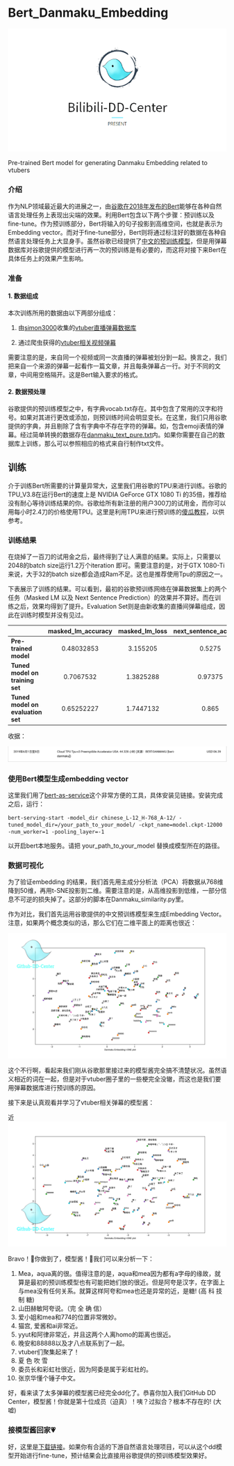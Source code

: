 # Bert_Danmaku_Embedding
<p>
    <img src="Image/dd_center.png"/>
</p>

Pre-trained Bert model for generating Danmaku Embedding related to vtubers

### 介绍

作为NLP领域最近最大的进展之一，由[谷歌在2018年发布的Bert](https://github.com/google-research/bert.git)能够在各种自然语言处理任务上表现出尖端的效果。利用Bert包含以下两个步骤：预训练以及fine-tune。作为预训练部分，Bert将输入的句子投影到高维空间，也就是表示为Embedding vector。而对于fine-tune部分，Bert则将通过标注好的数据在各种自然语言处理任务上大显身手。虽然谷歌已经提供了[中文的预训练模型](https://storage.googleapis.com/bert_models/2018_11_03/chinese_L-12_H-768_A-12.zip)，但是用弹幕数据库对谷歌提供的模型进行再一次的预训练是有必要的，而这将对接下来Bert在具体任务上的效果产生影响。

### 准备

#### 1. 数据组成

本次训练所用的数据由以下两部分组成：

   1. 由[simon3000](https://github.com/simon300000)收集的[vtuber直播弹幕数据库](https://github.com/bilibili-dd-center/bilibili-vtuber-danmaku.git)

   2. 通过爬虫获得的[vtuber相关视频弹幕](https://github.com/bilibili-dd-center/Danmaku_dataset_augmentation.git)

需要注意的是，来自同一个视频或同一次直播的弹幕被划分到一起。换言之，我们把来自一个来源的弹幕一起看作一篇文章，并且每条弹幕占一行。对于不同的文章，中间用空格隔开。这是Bert输入要求的格式。

#### 2. 数据预处理

谷歌提供的预训练模型之中，有字典vocab.txt存在。其中包含了常用的汉字和符号。如果对其进行更改或添加，则预训练时间会明显变长。在这里，我们只用谷歌提供的字典，并且剔除了含有字典中不存在字符的弹幕。如，包含emoji表情的弹幕。经过简单转换的数据存在[danmaku_text_pure.txt](https://drive.google.com/file/d/1Z2JobhFHcXyMYxa_dP2eHHXs4Jv_WANi/view?usp=sharing)内。如果你需要在自己的数据库上训练，那么可以参照相应的格式来自行制作txt文件。

## 训练

介于训练Bert所需要的计算量异常大，这里我们用谷歌的TPU来进行训练。谷歌的TPU_V3.8在运行Bert的速度上是 NVIDIA GeForce GTX 1080 Ti 的35倍，推荐给没有耐心等待训练结果的你。谷歌给所有新注册的用户300刀的试用金，而你可以用每小时2.4刀的价格使用TPU。这里是利用TPU来进行预训练的[傻瓜教程](https://github.com/pren1/A_Pipeline_Of_Pretraining_Bert_On_Google_TPU.git)，以供参考。

### 训练结果

在烧掉了一百刀的试用金之后，最终得到了让人满意的结果。实际上，只需要以2048的batch size运行1.2万个iteration 即可。需要注意的是，对于GTX 1080-Ti来说，大于32的batch size都会造成Ram不足。这也是推荐使用Tpu的原因之一。

下表展示了训练的结果。可以看到，最初的谷歌预训练网络在弹幕数据集上的两个任务（Masked LM 以及 Next Sentence Prediction）的效果并不算好。而在训练之后，效果均得到了提升。Evaluation Set则是由新收集的直播间弹幕组成，因此在训练时模型并没有见过。

|                                   | masked_lm_accuracy | masked_lm_loss | next_sentence_accuracy | next_sentence_loss |
| --------------------------------- | :----------------: | :------------: | :--------------------: | :----------------: |
| **Pre-trained model**             |     0.48032853     |    3.155205    |         0.5275         |     2.2248225      |
| **Tuned model on training set**   |     0.7067532      |   1.3825288    |        0.97375         |      0.086835      |
| **Tuned model on evaluation set** |     0.65252227     |   1.7447132    |         0.865          |     0.3875436      |

收据：

<p>
    <img src="Image/payment.png"/>
</p>

### 使用Bert模型生成embedding vector

这里我们用了[bert-as-service](https://github.com/hanxiao/bert-as-service.git)这个非常方便的工具，具体安装见链接。安装完成之后，运行：

```
bert-serving-start -model_dir chinese_L-12_H-768_A-12/ -tuned_model_dir=/your_path_to_your_model/ -ckpt_name=model.ckpt-12000 -num_worker=1 -pooling_layer=-1
```

以开启bert本地服务。请把 your_path_to_your_model 替换成模型所在的路径。

### 数据可视化

为了验证embedding 的结果，我们首先用主成分分析法（PCA）将数据从768维降到50维，再用t-SNE投影到二维。需要注意的是，从高维投影到低维，一部分信息不可逆的损失掉了。这部分的脚本在Danmaku_similarity.py里。

作为对比，我们首先运用谷歌提供的中文预训练模型来生成Embedding Vector。注意，如果两个概念类似的话，那么它们在二维平面上的距离也很近：

<p>
    <img src="Image/start_point_ok.png"/>
</p>

这个不行啊，看起来我们刚从谷歌那里接过来的模型酱完全搞不清楚状况。虽然语义相近的词在一起，但是对于vtuber圈子里的一些梗完全没辙，而这也是我们要用弹幕数据库进行预训练的原因。

接下来是认真观看并学习了vtuber相关弹幕的模型酱：

<p>近
    <img src="Image/Ok_finally.png"/>
</p>

Bravo！🎉你做到了，模型酱！🎉我们可以来分析一下：

1. Mea，aqua离的很。值得注意的是，aqua和mea因为都有a字母的缘故，就算是最初的预训练模型也有可能把她们放的很近。但是阿夸是汉字，在字面上与mea没有任何关系。就算这样阿夸和mea也还是异常的近，是糖! (高 科 技 制 糖)
2. 山田赫敏阿夸说。（完 全 确 信）
3. 爱小姐和mea和774的位置非常微妙。
4. 猫宫, 爱酱和ai非常近。
5. yyut和阿律非常近，并且这两个人离homo的距离也很近。
6. 晚安和88888以及才八点联系到了一起。
7. vtuber们聚集起来了！
8. 夏 色 吹 雪
9. 委员长和彩虹社很近，因为阿委是属于彩虹社的。
10. 张京华懂个锤子中文。

好，看来读了太多弹幕的模型酱已经完全dd化了。恭喜你加入我们GitHub DD Center，模型酱！你就是第十位成员（迫真）！咦？过拟合？根本不存在的! (大嘘)

### 接模型酱回家💗

好，这里是[下载链接](https://drive.google.com/drive/folders/1tYFl-ODwZOs3vdnz2tQMDwHXEA_2Ca3R?usp=sharing)。如果你有合适的下游自然语言处理项目，可以从这个dd模型开始进行fine-tune，预计结果会比直接用谷歌提供的预训练模型效果好。
